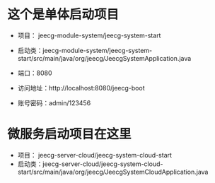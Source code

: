 # 这个是单体启动项目

- 项目： jeecg-module-system/jeecg-system-start
- 启动类：jeecg-module-system/jeecg-system-start/src/main/java/org/jeecg/JeecgSystemApplication.java

- 端口：8080
- 访问地址：http://localhost:8080/jeecg-boot
- 账号密码：admin/123456

# 微服务启动项目在这里

- 项目： jeecg-server-cloud/jeecg-system-cloud-start
- 启动类：jeecg-server-cloud/jeecg-system-cloud-start/src/main/java/org/jeecg/JeecgSystemCloudApplication.java